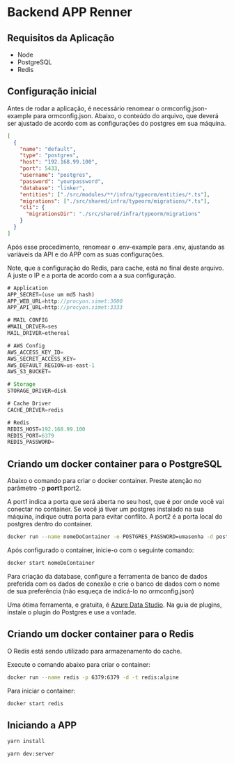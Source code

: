 # Backend APP Renner

## Requisitos da Aplicação

- Node
- PostgreSQL
- Redis

## Configuração inicial

Antes de rodar a aplicação, é necessário renomear o ormconfig.json-example para ormconfig.json.
Abaixo, o conteúdo do arquivo, que deverá ser ajustado de acordo com as configurações do postgres em sua máquina.

```json
[
  {
    "name": "default",
    "type": "postgres",
    "host": "192.168.99.100",
    "port": 5433,
    "username": "postgres",
    "password": "yourpassword",
    "database": "linker",
    "entities": ["./src/modules/**/infra/typeorm/entities/*.ts"],
    "migrations": ["./src/shared/infra/typeorm/migrations/*.ts"],
    "cli": {
      "migrationsDir": "./src/shared/infra/typeorm/migrations"
    }
  }
]
```

Após esse procedimento, renomear o .env-example para .env, ajustando as variáveis da
API e do APP com as suas configurações.

Note, que a configuração do Redis, para cache, está no final deste arquivo. A
juste o IP e a porta de acordo com a a sua configuração.

```js
# Application
APP_SECRET=(use um md5 hash)
APP_WEB_URL=http://procyon.simet:3000
APP_API_URL=http://procyon.simet:3333

# MAIL CONFIG
#MAIL_DRIVER=ses
MAIL_DRIVER=ethereal

# AWS Config
AWS_ACCESS_KEY_ID=
AWS_SECRET_ACCESS_KEY=
AWS_DEFAULT_REGION=us-east-1
AWS_S3_BUCKET=

# Storage
STORAGE_DRIVER=disk

# Cache Driver
CACHE_DRIVER=redis

# Redis
REDIS_HOST=192.168.99.100
REDIS_PORT=6379
REDIS_PASSWORD=
```

## Criando um docker container para o PostgreSQL

Abaixo o comando para criar o docker container. Preste atenção no parâmetro -p **port1**:port2.

A port1 indica a porta que será aberta no seu host, que é por onde você vai
conectar no container.
Se você já tiver um postgres instalado na sua máquina, indique outra porta para
evitar conflito.
A port2 é a porta local do postgres dentro do container.

```bash
docker run --name nomeDoContainer -e POSTGRES_PASSWORD=umasenha -d postgres -p 5432:5432
```

Após configurado o container, inicie-o com o seguinte comando:

```bash
docker start nomeDoContainer
```

Para criação da database, configure a ferramenta de banco de dados preferida com
os dados de conexão e crie o banco de dados com o nome de sua preferência (não esqueça
de indicá-lo no ormconfig.json)

Uma ótima ferramenta, e gratuita, é [Azure Data Studio](https://docs.microsoft.com/pt-br/sql/azure-data-studio/download-azure-data-studio?view=sql-server-ver15).
Na guia de plugins, instale o plugin do Postgres e use a vontade.

## Criando um docker container para o Redis

O Redis está sendo utilizado para armazenamento do cache.

Execute o comando abaixo para criar o container:

```bash
docker run --name redis -p 6379:6379 -d -t redis:alpine
```

Para iniciar o container:

```bash
docker start redis
```

## Iniciando a APP

```bash
yarn install
```

```bash
yarn dev:server
```
